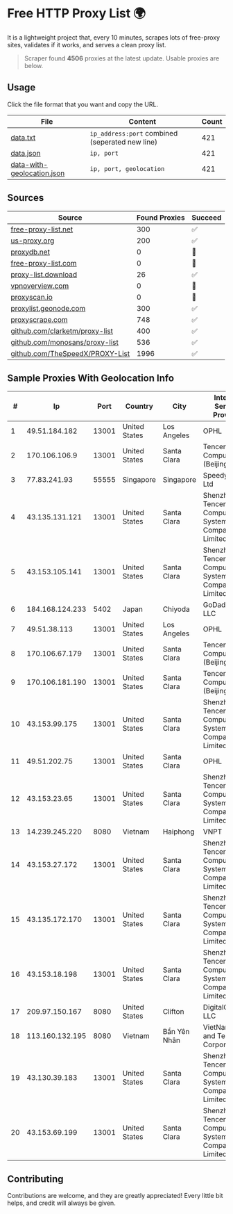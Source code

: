 
# Free HTTP Proxy List 🌍

It is a lightweight project that, every 10 minutes, scrapes lots of free-proxy sites, validates if it works, and serves a clean proxy list.


> Scraper found **4506** proxies at the latest update. Usable proxies are below.

## Usage

Click the file format that you want and copy the URL.


|File|Content|Count|
|----|-------|-----|
|[data.txt](https://raw.githubusercontent.com/themiralay/Proxy-List-World/master/data.txt)|`ip_address:port` combined (seperated new line)|421|
|[data.json](https://raw.githubusercontent.com/themiralay/Proxy-List-World/master/data.json)|`ip, port`|421|
|[data-with-geolocation.json](https://raw.githubusercontent.com/themiralay/Proxy-List-World/master/data-with-geolocation.json)|`ip, port, geolocation`|421|

## Sources

|Source|Found Proxies|Succeed|
|------|-------------|-------|
|[free-proxy-list.net](https://free-proxy-list.net)|300|✅|
|[us-proxy.org](https://www.us-proxy.org)|200|✅|
|[proxydb.net](http://proxydb.net)|0|🚫|
|[free-proxy-list.com](https://free-proxy-list.com/?page=&port=&type%5B%5D=http&type%5B%5D=https&up_time=0&search=Search)|0|🚫|
|[proxy-list.download](https://www.proxy-list.download/HTTP)|26|✅|
|[vpnoverview.com](https://vpnoverview.com/privacy/anonymous-browsing/free-proxy-servers)|0|🚫|
|[proxyscan.io](https://www.proxyscan.io)|0|🚫|
|[proxylist.geonode.com](https://proxylist.geonode.com/api/proxy-list?limit=300&page=1&sort_by=lastChecked&sort_type=desc&protocols=http,https)|300|✅|
|[proxyscrape.com](https://api.proxyscrape.com/v2/?request=displayproxies&protocol=http&timeout=10000&country=all&ssl=all&anonymity=all)|748|✅|
|[github.com/clarketm/proxy-list](https://raw.githubusercontent.com/clarketm/proxy-list/master/proxy-list-raw.txt)|400|✅|
|[github.com/monosans/proxy-list](https://raw.githubusercontent.com/monosans/proxy-list/main/proxies/http.txt)|536|✅|
|[github.com/TheSpeedX/PROXY-List](https://raw.githubusercontent.com/TheSpeedX/PROXY-List/master/http.txt)|1996|✅|


## Sample Proxies With Geolocation Info

|#|Ip|Port|Country|City|Internet Service Provider|
|-|--|----|-------|----|-------------------------|
|1|49.51.184.182|13001|United States|Los Angeles|OPHL|
|2|170.106.106.9|13001|United States|Santa Clara|Tencent Cloud Computing (Beijing) Co|
|3|77.83.241.93|55555|Singapore|Singapore|SpeedyPage Ltd|
|4|43.135.131.121|13001|United States|Santa Clara|Shenzhen Tencent Computer Systems Company Limited|
|5|43.153.105.141|13001|United States|Santa Clara|Shenzhen Tencent Computer Systems Company Limited|
|6|184.168.124.233|5402|Japan|Chiyoda|GoDaddy.com, LLC|
|7|49.51.38.113|13001|United States|Los Angeles|OPHL|
|8|170.106.67.179|13001|United States|Santa Clara|Tencent Cloud Computing (Beijing) Co|
|9|170.106.181.190|13001|United States|Santa Clara|Tencent Cloud Computing (Beijing) Co|
|10|43.153.99.175|13001|United States|Santa Clara|Shenzhen Tencent Computer Systems Company Limited|
|11|49.51.202.75|13001|United States|Santa Clara|OPHL|
|12|43.153.23.65|13001|United States|Santa Clara|Shenzhen Tencent Computer Systems Company Limited|
|13|14.239.245.220|8080|Vietnam|Haiphong|VNPT|
|14|43.153.27.172|13001|United States|Santa Clara|Shenzhen Tencent Computer Systems Company Limited|
|15|43.135.172.170|13001|United States|Santa Clara|Shenzhen Tencent Computer Systems Company Limited|
|16|43.153.18.198|13001|United States|Santa Clara|Shenzhen Tencent Computer Systems Company Limited|
|17|209.97.150.167|8080|United States|Clifton|DigitalOcean, LLC|
|18|113.160.132.195|8080|Vietnam|Bẩn Yên Nhân|VietNam Post and Telecom Corporation|
|19|43.130.39.183|13001|United States|Santa Clara|Shenzhen Tencent Computer Systems Company Limited|
|20|43.153.69.199|13001|United States|Santa Clara|Shenzhen Tencent Computer Systems Company Limited|



## Contributing

Contributions are welcome, and they are greatly appreciated! Every
little bit helps, and credit will always be given.

